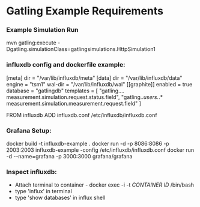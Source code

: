 # Gatling Example Requirements #

### Example Simulation Run ###

mvn gatling:execute -Dgatling.simulationClass=gatlingsimulations.HttpSimulation1

### influxdb config and dockerfile example: ###

[meta]
  dir = "/var/lib/influxdb/meta"
[data]
  dir = "/var/lib/influxdb/data"
  engine = "tsm1"
  wal-dir = "/var/lib/influxdb/wal"
[[graphite]]
        enabled = true
        database = "gatlingdb"
        templates = [
                "gatling.*.*.*.* measurement.simulation.request.status.field",
                "gatling.*.users.*.* measurement.simulation.measurement.request.field"
        ]


FROM influxdb
ADD influxdb.conf /etc/influxdb/influxdb.conf



### Grafana Setup: ###

docker build -t influxdb-example .
docker run -d -p 8086:8086 -p 2003:2003 influxdb-example -config /etc/influxdb/influxdb.conf
docker run -d --name=grafana -p 3000:3000 grafana/grafana


### Inspect influxdb: ###

- Attach terminal to container - docker exec -i -t *CONTAINER ID* /bin/bash
- type 'influx' in terminal
- type 'show databases' in influx shell
